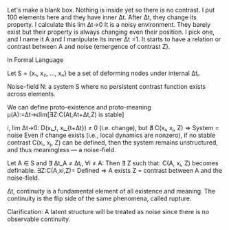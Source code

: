 Let's make a blank box. Nothing is inside yet so there is no contrast. I put 100 elements here and they have inner Δt. After Δt, they change its property. I calculate this lim Δt→0 It is a noisy environment. They barely exist but their property is always changing even their position. I pick one, and I name it A and I manipulate its inner Δt =1. It starts to have a relation or contrast between A and noise (emergence of contrast Z).


In Formal Language

Let S = {x₁, x₂, ..., xₙ} be a set of deforming nodes under internal Δtᵢ.

Noise-field N: a system S where no persistent contrast function exists across elements.

We can define proto-existence and proto-meaning 
μ(A):=Δt→ϵlim[∃Z:C(At,At+Δt,Z) is stable] 

i, lim Δt→0: D(xᵢ_t, xᵢ_{t+Δt}) ≠ 0 (i.e. change), but ∄ C(xᵢ, xⱼ, Z) ⇒ System = noise 
Even if change exists (i.e., local dynamics are nonzero), if no stable contrast C(xᵢ, xⱼ, Z) can be defined, then the system remains unstructured, and thus meaningless — a noise-field.

Let A ∈ S and ∃ Δt_A ≠ Δtᵢ, ∀i ≠ A: Then ∃ Z such that: C(A, xᵢ, Z) becomes definable. 
∃Z:C(A,xi,Z)= Defined ⇒ A exists Z = contrast between A and the noise-field.

Δt, continuity is a fundamental element of all existence and meaning. The continuity is the flip side of the same phenomena, called rupture. 

Clarification: A latent structure will be treated as noise since there is no observable continuity.